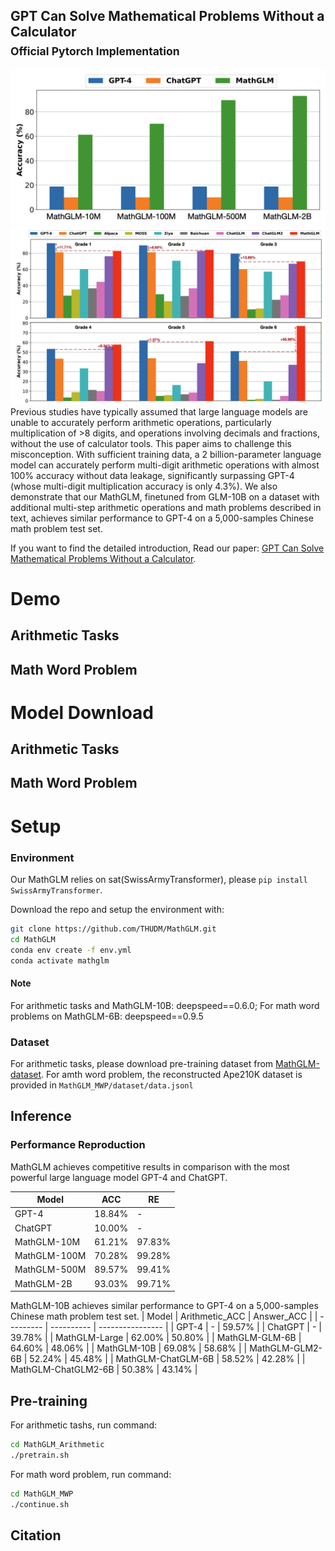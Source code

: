 ## GPT Can Solve Mathematical Problems Without a Calculator <br><sub>Official Pytorch Implementation</sub>

![](resources/perf.jpg)
![](resources/perf_mwp.jpg)
Previous studies have typically assumed that large language models are unable to accurately perform arithmetic operations, particularly multiplication of >8 digits, and operations involving decimals and fractions, without the use of calculator tools. This paper aims to challenge this misconception. With sufficient training data, a 2 billion-parameter language model can accurately perform multi-digit arithmetic operations with almost 100% accuracy without data leakage, significantly surpassing GPT-4 (whose multi-digit multiplication accuracy is only 4.3%). We also demonstrate that our MathGLM, finetuned from GLM-10B on a dataset with additional multi-step arithmetic operations and math problems described in text, achieves similar performance to GPT-4 on a 5,000-samples Chinese math problem
test set.



If you want to find the detailed introduction, Read our paper: [GPT Can Solve Mathematical Problems Without a Calculator](https://arxiv.org/pdf/2309.03241v2.pdf).

# Demo

## Arithmetic Tasks



## Math Word Problem



# Model Download 


## Arithmetic Tasks



## Math Word Problem



# Setup

### Environment
Our MathGLM relies on sat(SwissArmyTransformer), please ``` pip install SwissArmyTransformer ```.

Download the repo and setup the environment with:

```bash
git clone https://github.com/THUDM/MathGLM.git
cd MathGLM
conda env create -f env.yml
conda activate mathglm
```
#### Note
For arithmetic tasks and MathGLM-10B: deepspeed==0.6.0; For math word problems on MathGLM-6B: deepspeed==0.9.5



### Dataset

For arithmetic tasks, please download pre-training dataset from [MathGLM-dataset](https://cloud.tsinghua.edu.cn/d/8d9ee3e52bb54afd9c16/). For amth word problem, the reconstructed Ape210K dataset is provided in ```MathGLM_MWP/dataset/data.jsonl```


## Inference 

### Performance Reproduction

MathGLM achieves competitive results in comparison with the most powerful large language model GPT-4 and ChatGPT.

| Model   | ACC | RE | 
| --------- | ---------- | ---------------- | 
| GPT-4 | 18.84%    | -             |
| ChatGPT  | 10.00%    | -            | 
| MathGLM-10M  | 61.21%    | 97.83%            | 
| MathGLM-100M  | 70.28%    | 99.28%            | 
| MathGLM-500M  | 89.57%    | 99.41%            | 
| MathGLM-2B  | 93.03%    | 99.71%            | 

MathGLM-10B achieves similar performance to GPT-4 on a 5,000-samples Chinese math problem test set.
| Model   | Arithmetic_ACC | Answer_ACC | 
| --------- | ---------- | ---------------- | 
| GPT-4 | -  | 59.57%            |
| ChatGPT  | -   | 39.78%        | 
| MathGLM-Large  | 62.00%   | 50.80%            | 
| MathGLM-GLM-6B  | 64.60%   | 48.06%            | 
| MathGLM-10B  | 69.08%    | 58.68%            | 
| MathGLM-GLM2-6B  | 52.24%   | 45.48%           | 
| MathGLM-ChatGLM-6B  | 58.52%    | 42.28%           | 
| MathGLM-ChatGLM2-6B  | 50.38%    | 43.14%           | 

## Pre-training

For arithmetic tashs, run command:

```bash
cd MathGLM_Arithmetic
./pretrain.sh
```

For math word problem, run command:

```bash
cd MathGLM_MWP
./continue.sh
```


## Citation
